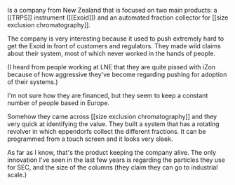Is a company from New Zealand that is focused on two main products: a [[TRPS]] instrument ([[Exoid]]) and an automated fraction collector for [[size exclusion chromatography]]. 

The company is very interesting because it used to push extremely hard to get the Exoid in front of customers and regulators. They made wild claims about their system, most of which never worked in the hands of people. 

(I heard from people working at LNE that they are quite pissed with iZon because of how aggressive they've become regarding pushing for adoption of their systems.)

I'm not sure how they are financed, but they seem to keep a constant number of people based in Europe. 

Somehow they came across [[size exclusion chromatography]] and they very quick at identifying the value. They built a system that has a rotating revolver in which eppendorfs collect the different fractions. It can be programmed from a touch screen and it looks very sleek. 

As far as I know, that's the product keeping the company alive. The only innovation I've seen in the last few years is regarding the particles they use for SEC, and the size of the columns (they claim they can go to industrial scale.)